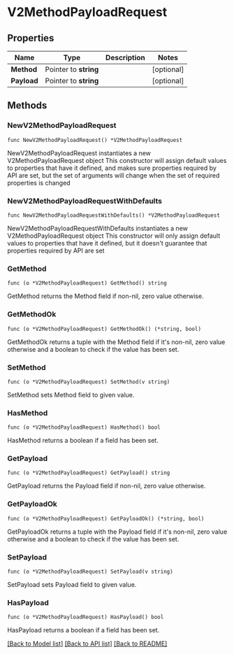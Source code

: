 # V2MethodPayloadRequest

## Properties

Name | Type | Description | Notes
------------ | ------------- | ------------- | -------------
**Method** | Pointer to **string** |  | [optional] 
**Payload** | Pointer to **string** |  | [optional] 

## Methods

### NewV2MethodPayloadRequest

`func NewV2MethodPayloadRequest() *V2MethodPayloadRequest`

NewV2MethodPayloadRequest instantiates a new V2MethodPayloadRequest object
This constructor will assign default values to properties that have it defined,
and makes sure properties required by API are set, but the set of arguments
will change when the set of required properties is changed

### NewV2MethodPayloadRequestWithDefaults

`func NewV2MethodPayloadRequestWithDefaults() *V2MethodPayloadRequest`

NewV2MethodPayloadRequestWithDefaults instantiates a new V2MethodPayloadRequest object
This constructor will only assign default values to properties that have it defined,
but it doesn't guarantee that properties required by API are set

### GetMethod

`func (o *V2MethodPayloadRequest) GetMethod() string`

GetMethod returns the Method field if non-nil, zero value otherwise.

### GetMethodOk

`func (o *V2MethodPayloadRequest) GetMethodOk() (*string, bool)`

GetMethodOk returns a tuple with the Method field if it's non-nil, zero value otherwise
and a boolean to check if the value has been set.

### SetMethod

`func (o *V2MethodPayloadRequest) SetMethod(v string)`

SetMethod sets Method field to given value.

### HasMethod

`func (o *V2MethodPayloadRequest) HasMethod() bool`

HasMethod returns a boolean if a field has been set.

### GetPayload

`func (o *V2MethodPayloadRequest) GetPayload() string`

GetPayload returns the Payload field if non-nil, zero value otherwise.

### GetPayloadOk

`func (o *V2MethodPayloadRequest) GetPayloadOk() (*string, bool)`

GetPayloadOk returns a tuple with the Payload field if it's non-nil, zero value otherwise
and a boolean to check if the value has been set.

### SetPayload

`func (o *V2MethodPayloadRequest) SetPayload(v string)`

SetPayload sets Payload field to given value.

### HasPayload

`func (o *V2MethodPayloadRequest) HasPayload() bool`

HasPayload returns a boolean if a field has been set.


[[Back to Model list]](../README.md#documentation-for-models) [[Back to API list]](../README.md#documentation-for-api-endpoints) [[Back to README]](../README.md)


